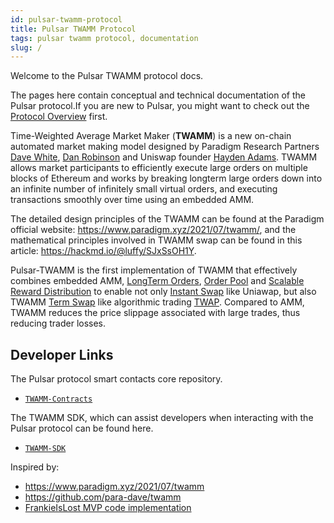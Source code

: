 ```yaml
---
id: pulsar-twamm-protocol
title: Pulsar TWAMM Protocol
tags: pulsar twamm protocol, documentation
slug: /
---
```


Welcome to the Pulsar TWAMM protocol docs.

The pages here contain conceptual and technical documentation of the Pulsar protocol.If you are new to Pulsar, you might want to check out the [Protocol Overview](../concepts/protocol-overview/introduction) first.

Time-Weighted Average Market Maker (**TWAMM**) is a new on-chain automated market making model designed by
Paradigm Research Partners [Dave White](https://twitter.com/_Dave__White_), [Dan Robinson](https://twitter.com/danrobinson) and Uniswap founder [Hayden Adams](https://twitter.com/haydenzadams). TWAMM allows market participants to efficiently execute large orders on multiple blocks of Ethereum and works by breaking longterm large orders down into an infinite number of infinitely small virtual orders, and executing transactions smoothly over time using an embedded AMM.

The detailed design principles of the TWAMM can be found at the Paradigm official website: <https://www.paradigm.xyz/2021/07/twamm/>, and the mathematical principles involved in TWAMM swap can be found in this article: <https://hackmd.io/@luffy/SJxSsOH1Y>.

Pulsar-TWAMM is the first implementation of TWAMM that effectively combines embedded AMM, [LongTerm Orders](concepts/02-core-concepts/04-long-term-orders.md), [Order Pool](concepts/02-core-concepts/05-order-pool.md) and [Scalable Reward Distribution](https://uploads-ssl.webflow.com/5ad71ffeb79acc67c8bcdaba/5ad8d1193a40977462982470_scalable-reward-distribution-paper.pdf) to enable not only [Instant Swap](concepts/02-core-concepts/01-instant-swap.md) like Uniawap, but also TWAMM [Term Swap](concepts/02-core-concepts/02-term-swap.md) like algorithmic trading [TWAP](https://en.wikipedia.org/wiki/Time-weighted_average_price). Compared to AMM, TWAMM reduces the price slippage associated with large trades, thus reducing trader losses.

## Developer Links

The Pulsar protocol smart contacts core repository.

- [`TWAMM-Contracts`](https://github.com/PulsarSwap/TWAMM-Contracts)

The TWAMM SDK, which can assist developers when interacting with the Pulsar protocol can be found here.

- [`TWAMM-SDK`](https://github.com/PulsarSwap/TWAMM-SDK)

Inspired by:

- <https://www.paradigm.xyz/2021/07/twamm>
- <https://github.com/para-dave/twamm>
- [FrankieIsLost MVP code implementation](https://github.com/FrankieIsLost)

